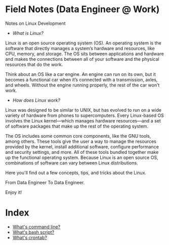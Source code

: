 # Field Notes (Data Engineer @ Work)
Notes on Linux Development

- _What is Linux?_ 

Linux is an open source operating system (OS). An operating system is the software that directly manages a system’s hardware and resources, like CPU, memory, and storage. The OS sits between applications and hardware and makes the connections between all of your software and the physical resources that do the work.

Think about an OS like a car engine. An engine can run on its own, but it becomes a functional car when it’s connected with a transmission, axles, and wheels. Without the engine running properly, the rest of the car won’t work.

- _How does Linux work?_ 

Linux was designed to be similar to UNIX, but has evolved to run on a wide variety of hardware from phones to supercomputers. Every Linux-based OS involves the Linux kernel—which manages hardware resources—and a set of software packages that make up the rest of the operating system.

The OS includes some common core components, like the GNU tools, among others. These tools give the user a way to manage the resources provided by the kernel, install additional software, configure performance and security settings, and more. All of these tools bundled together make up the functional operating system. Because Linux is an open source OS, combinations of software can vary between Linux distributions.

Here you'll find out a few concepts, tips, and tricks about the Linux.

From Data Engineer To Data Engineer.

Enjoy it!

# Index

- [What's command line?](https://github.com/lserra/linux/wiki/CLI-(command-line))
- [What's bash script?]()
- [What's crontab?]()
